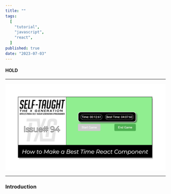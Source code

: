 ```yaml
---
title: ""
tags:
  [
    "tutorial",
    "javascript",
    "react",
  ]
published: true
date: "2023-07-03"
---
```


#### HOLD

---

![TXG-93](img/07-03-2023/TN-TXG-94.png)

---

### Introduction